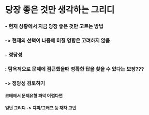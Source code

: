 # 당장 좋은 것만 생각하는 그리디

### - 현재 상황에서 지금 당장 좋은 것만 고르는 방법 
###    -> 현재의 선택이 나중에 미칠 영향은 고려하지 않음

### - 정당성
###     : 탐욕적으로 문제에 점근했을때 정확한 답을 찾을 수 있다는 보장???
###         -> 정당성 검토하기 

#### 코테에서 문제유형 파악 어렵다면 
####    일단 그리디 -> 디피/그래프 등 재차 고민